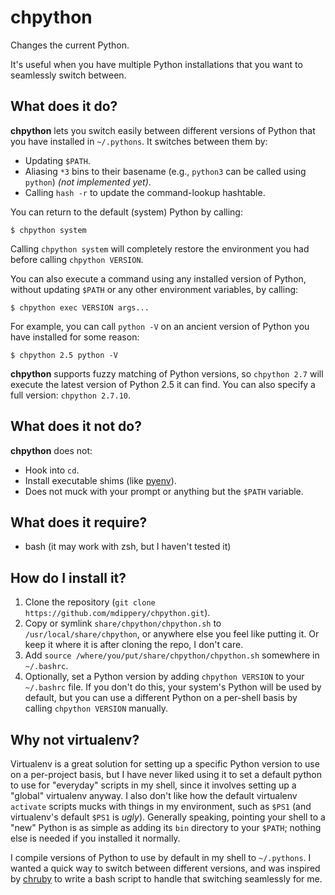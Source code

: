 # chpython

Changes the current Python.

It's useful when you have multiple Python installations that you want to
seamlessly switch between.

## What does it do?

**chpython** lets you switch easily between different versions of Python that
you have installed in `~/.pythons`. It switches between them by:

* Updating `$PATH`.
* Aliasing `*3` bins to their basename (e.g., `python3` can be called using
  `python`) _(not implemented yet)_.
* Calling `hash -r` to update the command-lookup hashtable.

You can return to the default (system) Python by calling:

    $ chpython system

Calling `chpython system` will completely restore the environment you had
before calling `chpython VERSION`.

You can also execute a command using any installed version of Python, without
updating `$PATH` or any other environment variables, by calling:

    $ chpython exec VERSION args...

For example, you can call `python -V` on an ancient version of Python you have
installed for some reason:

    $ chpython 2.5 python -V

**chpython** supports fuzzy matching of Python versions, so `chpython 2.7`
will execute the latest version of Python 2.5 it can find. You can also
specify a full version: `chpython 2.7.10`.

## What does it not do?

**chpython** does not:

* Hook into `cd`.
* Install executable shims (like [pyenv]).
* Does not muck with your prompt or anything but the `$PATH` variable.

## What does it require?

* bash (it may work with zsh, but I haven't tested it)

## How do I install it?

1. Clone the repository (`git clone
   https://github.com/mdippery/chpython.git`).
2. Copy or symlink `share/chpython/chpython.sh` to
   `/usr/local/share/chpython`, or anywhere else you feel like putting it. Or
   keep it where it is after cloning the repo, I don't care.
3. Add `source /where/you/put/share/chpython/chpython.sh` somewhere in
   `~/.bashrc`.
4. Optionally, set a Python version by adding `chpython VERSION` to your
   `~/.bashrc` file. If you don't do this, your system's Python will be used
   by default, but you can use a different Python on a per-shell basis by
   calling `chpython VERSION` manually.

## Why not virtualenv?

Virtualenv is a great solution for setting up a specific Python version to use
on a per-project basis, but I have never liked using it to set a default
python to use for "everyday" scripts in my shell, since it involves setting up
a "global" virtualenv anyway.  I also don't like how the default virtualenv
`activate` scripts mucks with things in my environment, such as `$PS1` (and
virtualenv's default `$PS1` is _ugly_). Generally speaking, pointing your
shell to a "new" Python is as simple as adding its `bin` directory to your
`$PATH`; nothing else is needed if you installed it normally.

I compile versions of Python to use by default in my shell to `~/.pythons`. I
wanted a quick way to switch between different versions, and was inspired by
[chruby] to write a bash script to handle that switching seamlessly for me.

  [chruby]: https://github.com/postmodern/chruby
  [pyenv]:  https://github.com/yyuu/pyenv
